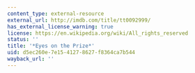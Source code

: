 ```yaml
---
content_type: external-resource
external_url: http://imdb.com/title/tt0092999/
has_external_license_warning: true
license: https://en.wikipedia.org/wiki/All_rights_reserved
status: ''
title: '*Eyes on the Prize*'
uid: d5ec260e-7e15-4127-8627-f8364ca7b544
wayback_url: ''
---
```

